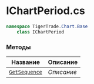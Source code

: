 
# IChartPeriod.cs
```csharp
namespace TigerTrade.Chart.Base  
    class IChartPeriod
```

### Методы
| Название | Описание |
| --- | --- |
| [`GetSequence`](./Методы/GetSequence.md) | *Описание* |
